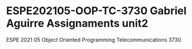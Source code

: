 # ESPE202105-OOP-TC-3730 Gabriel Aguirre Assignaments unit2
ESPE 2021 05 Object Oriented Programming Telecommunications 3730

